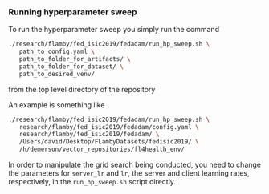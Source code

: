### Running hyperparameter sweep

To run the hyperparameter sweep you simply run the command

```bash
./research/flamby/fed_isic2019/fedadam/run_hp_sweep.sh \
   path_to_config.yaml \
   path_to_folder_for_artifacts/ \
   path_to_folder_for_dataset/ \
   path_to_desired_venv/
```

from the top level directory of the repository

An example is something like
``` bash
./research/flamby/fed_isic2019/fedadam/run_hp_sweep.sh \
   research/flamby/fed_isic2019/fedadam/config.yaml \
   research/flamby/fed_isic2019/fedadam/ \
   /Users/david/Desktop/FLambyDatasets/fedisic2019/ \
   /h/demerson/vector_repositories/fl4health_env/
```

In order to manipulate the grid search being conducted, you need to change the parameters for `server_lr` and `lr`, the server and client learning rates, respectively, in the `run_hp_sweep.sh` script directly.
